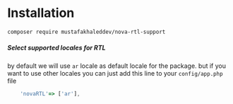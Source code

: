 # Installation

```bash
composer require mustafakhaleddev/nova-rtl-support
```

##### Select supported locales for RTL
by default we will use `ar` locale as default locale for the package.
but if you want to use other locales you can just add this line to your `config/app.php` file
```javascript
    'novaRTL'=> ['ar'],
```